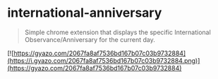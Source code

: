 # international-anniversary
> Simple chrome extension that displays the specific International Observance/Anniversary for the current day.

[![https://gyazo.com/2067fa8af7536bd167b07c03b9732884](https://i.gyazo.com/2067fa8af7536bd167b07c03b9732884.png)](https://gyazo.com/2067fa8af7536bd167b07c03b9732884)
